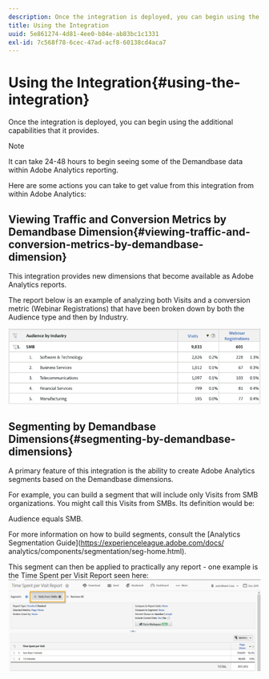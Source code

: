 ```yaml
---
description: Once the integration is deployed, you can begin using the additional capabilities that it provides.
title: Using the Integration
uuid: 5e861274-4d81-4ee0-b84e-ab83bc1c1331
exl-id: 7c568f78-6cec-47ad-acf8-60138cd4aca7
---
```

# Using the Integration{#using-the-integration}

Once the integration is deployed, you can begin using the additional capabilities that it provides.

>[!NOTE]
>
>It can take 24-48 hours to begin seeing some of the Demandbase data within Adobe Analytics reporting.

Here are some actions you can take to get value from this integration from within Adobe Analytics: 

## Viewing Traffic and Conversion Metrics by Demandbase Dimension{#viewing-traffic-and-conversion-metrics-by-demandbase-dimension}

This integration provides new dimensions that become available as Adobe Analytics reports.

The report below is an example of analyzing both Visits and a conversion metric (Webinar Registrations) that have been broken down by both the Audience type and then by Industry.

![](assets/metrics_db_dimensions.png)

## Segmenting by Demandbase Dimensions{#segmenting-by-demandbase-dimensions}

A primary feature of this integration is the ability to create Adobe Analytics segments based on the Demandbase dimensions.

For example, you can build a segment that will include only Visits from SMB organizations. You might call this Visits from SMBs. Its definition would be:

Audience equals SMB.

For more information on how to build segments, consult the [Analytics Segmentation Guide](https://experienceleague.adobe.com/docs/ analytics/components/segmentation/seg-home.html).

This segment can then be applied to practically any report - one example is the Time Spent per Visit Report seen here: ![](assets/segment_applied_report.png)

